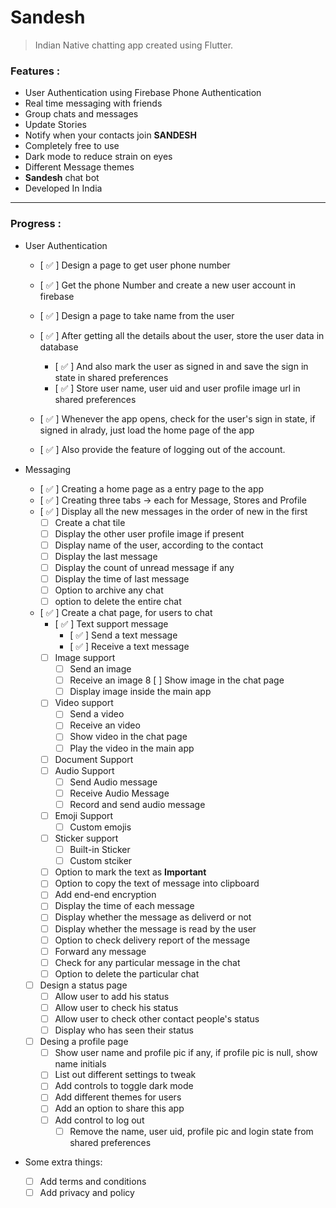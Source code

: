 # Sandesh

> Indian Native chatting app created using Flutter.

### Features :
* User Authentication using Firebase Phone Authentication
* Real time messaging with friends
* Group chats and messages
* Update Stories 
* Notify when your contacts join **SANDESH**
* Completely free to use
* Dark mode to reduce strain on eyes
* Different Message themes
* **Sandesh** chat bot
* Developed In India

---

### Progress : 
* User Authentication 
    * [ ✅ ] Design a page to get user phone number
    * [ ✅ ] Get the phone Number and create  a new user account in firebase
    * [ ✅ ] Design a page to take name from the user
    * [ ✅ ] After getting all the details about the user, store the user data in database
        * [ ✅ ] And also mark the user as signed in and save the sign in state in shared preferences
        * [ ✅ ] Store user name, user uid and user profile image url in shared preferences

    * [ ✅ ] Whenever the app opens, check for the user's sign in state, if signed in alrady, just load the home page of the app
    * [ ✅ ] Also provide the feature of logging out of the account.
    
* Messaging
    * [ ✅ ] Creating a home page as a entry page to the app
    * [ ✅ ] Creating three tabs -> each for Message, Stores and Profile
    * [ ✅ ] Display all the new messages in the order of new in the first
        * [ ] Create a chat tile
        * [ ] Display the other user profile image if present
        * [ ] Display name of the user, according to the contact
        * [ ] Display the last message
        * [ ] Display the count of unread message if any
        * [ ] Display the time of last message
        * [ ] Option to archive any chat
        * [ ] option to delete the entire chat
    * [ ✅ ] Create a chat page, for users to chat
        * [ ✅ ] Text support message
            * [ ✅ ] Send a text message
            * [ ✅ ] Receive a text message
        * [ ] Image support 
            * [ ] Send an image
            * [ ] Receive an image
            8 [ ] Show image in the chat page
            * [ ] Display image inside the main app
        * [ ] Video support  
            * [ ] Send a video
            * [ ] Receive an video
            * [ ] Show video in the chat page
            * [ ] Play the video in the main app
        * [ ] Document Support
        * [ ] Audio Support 
            * [ ] Send Audio message
            * [ ] Receive Audio Message
            * [ ] Record and send audio message
        * [ ] Emoji Support 
            * [ ] Custom emojis
        * [ ] Sticker support
            * [ ] Built-in Sticker
            * [ ] Custom stciker 
        * [ ] Option to mark the text as **Important**
        * [ ] Option to copy the text of message into clipboard
        * [ ] Add end-end encryption  
        * [ ] Display the time of each message
        * [ ] Display whether the message as deliverd or not
        * [ ] Display whether the message is read by the user
        * [ ] Option to check delivery report of the message
        * [ ] Forward any message
        * [ ] Check for any particular message in the chat 
        * [ ] Option to delete the particular chat
    * [ ] Design a status page
        * [ ] Allow user to add his status
        * [ ] Allow user to check his status
        * [ ] Allow user to check other contact people's status
        * [ ] Display who has seen their status
    * [ ] Desing a profile page
        * [ ] Show user name and profile pic if any, if profile pic is null, show name initials
        * [ ] List out different settings to tweak
        * [ ] Add controls to toggle dark mode
        * [ ] Add different themes for users
        * [ ] Add an option to share this app
        * [ ] Add control to log out
            * [ ] Remove the name, user uid, profile pic and login state from shared preferences

* Some extra things:
    * [ ] Add terms and conditions
    * [ ] Add privacy and policy